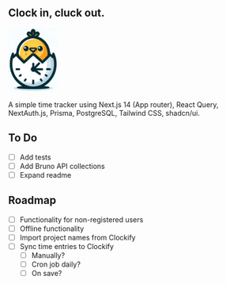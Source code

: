 ## Clock in, cluck out.

<img src="public/logo.png" width="100" height="auto">

A simple time tracker using Next.js 14 (App router), React Query, NextAuth.js,
Prisma, PostgreSQL, Tailwind CSS, shadcn/ui.

## To Do

- [ ] Add tests
- [ ] Add Bruno API collections
- [ ] Expand readme

## Roadmap

- [ ] Functionality for non-registered users
- [ ] Offline functionality
- [ ] Import project names from Clockify
- [ ] Sync time entries to Clockify
  - [ ] Manually?
  - [ ] Cron job daily?
  - [ ] On save?
